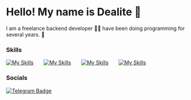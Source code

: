 Hello! My name is Dealite 🍪
========================================================================================================================================

I am a freelance backend developer 👨‍💻 have been doing programming for several years. 🚀
<br/>

### Skills

[![My Skills](https://skillicons.dev/icons?i=html,css)]() &nbsp;&nbsp;&nbsp;&nbsp;&nbsp; [![My Skills](https://skillicons.dev/icons?i=js,py)]() &nbsp;&nbsp;&nbsp;&nbsp;&nbsp; [![My Skills](https://skillicons.dev/icons?i=go,mysql)]() &nbsp;&nbsp;&nbsp;&nbsp;&nbsp; [![My Skills](https://skillicons.dev/icons?i=discord)]() &nbsp;&nbsp;&nbsp;&nbsp;&nbsp; <br/>

### Socials

<a href="https://t.me/decapuccino">
  <img src="https://img.shields.io/badge/Telegram-blue?style=for-the-badge&logo=telegram&logoColor=white" alt="Telegram Badge"/>
</a>


